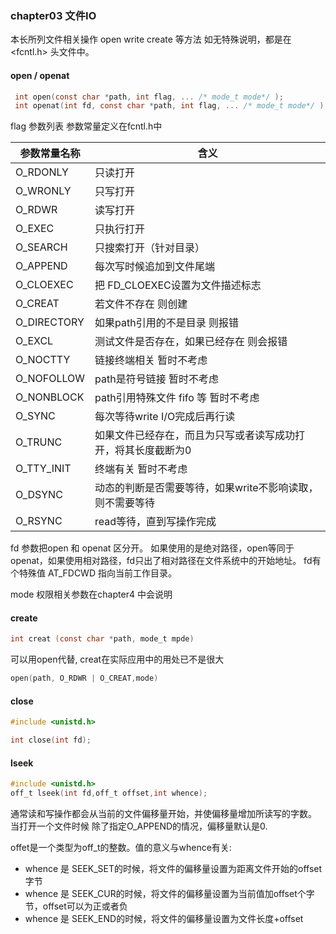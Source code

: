###  chapter03 文件IO

本长所列文件相关操作 open write create 等方法 如无特殊说明，都是在<fcntl.h> 头文件中。

#### open / openat
```c
 int open(const char *path, int flag, ... /* mode_t mode*/ );
 int openat(int fd, const char *path, int flag, ... /* mode_t mode*/ );
```
flag 参数列表 参数常量定义在fcntl.h中

参数常量名称 | 含义
---------- | ---
O_RDONLY   | 只读打开
O_WRONLY   | 只写打开
O_RDWR     | 读写打开 
O_EXEC     | 只执行打开
O_SEARCH   | 只搜索打开（针对目录）
O_APPEND   | 每次写时候追加到文件尾端
O_CLOEXEC  | 把 FD_CLOEXEC设置为文件描述标志
O_CREAT    | 若文件不存在 则创建
O_DIRECTORY| 如果path引用的不是目录 则报错
O_EXCL     | 测试文件是否存在，如果已经存在 则会报错
O_NOCTTY   | 链接终端相关 暂时不考虑
O_NOFOLLOW | path是符号链接 暂时不考虑
O_NONBLOCK | path引用特殊文件 fifo 等 暂时不考虑
O_SYNC     | 每次等待write I/O完成后再行读
O_TRUNC    | 如果文件已经存在，而且为只写或者读写成功打开，将其长度截断为0
O_TTY_INIT | 终端有关 暂时不考虑
O_DSYNC    | 动态的判断是否需要等待，如果write不影响读取，则不需要等待
O_RSYNC    | read等待，直到写操作完成

fd 参数把open 和 openat 区分开。 如果使用的是绝对路径，open等同于openat，如果使用相对路径，fd只出了相对路径在文件系统中的开始地址。
fd有个特殊值 AT_FDCWD 指向当前工作目录。

mode 权限相关参数在chapter4 中会说明

#### create
```c
int creat (const char *path, mode_t mpde)
```
可以用open代替, creat在实际应用中的用处已不是很大

```c
open(path, O_RDWR | O_CREAT,mode)
```

#### close

```c
#include <unistd.h>

int close(int fd);
```

#### lseek 

```c
#include <unistd.h>
off_t lseek(int fd,off_t offset,int whence);
```
通常读和写操作都会从当前的文件偏移量开始，并使偏移量增加所读写的字数。 当打开一个文件时候 除了指定O_APPEND的情况，偏移量默认是0.

offet是一个类型为off_t的整数。值的意义与whence有关:
* whence 是 SEEK_SET的时候，将文件的偏移量设置为距离文件开始的offset字节
* whence 是 SEEK_CUR的时候，将文件的偏移量设置为当前值加offset个字节，offset可以为正或者负
* whence 是 SEEK_END的时候，将文件的偏移量设置为文件长度+offset

